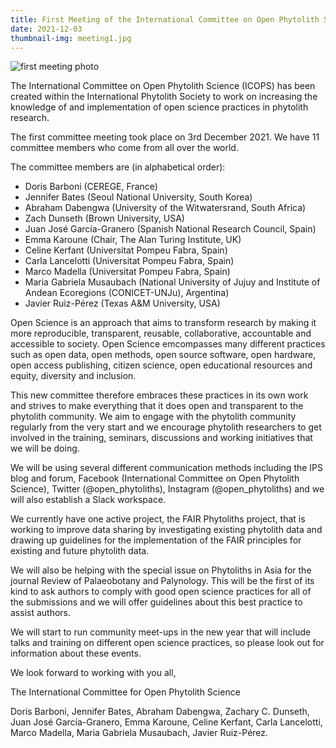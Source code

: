 ```yaml
---
title: First Meeting of the International Committee on Open Phytolith Science
date: 2021-12-03
thumbnail-img: meeting1.jpg
---
```





<!--more-->

![first meeting photo](meeting1.jpg "Our first ICOPS meeting")

The International Committee on Open Phytolith Science (ICOPS) has been created within the International Phytolith Society to work on increasing the knowledge of and implementation of open science practices in phytolith research. 

The first committee meeting took place on 3rd December 2021. We have 11 committee members who come from all over the world. 

The committee members are (in alphabetical order):
* Doris Barboni (CEREGE, France)
* Jennifer Bates (Seoul National University, South Korea) 
* Abraham Dabengwa (University of the Witwatersrand, South Africa)
* Zach Dunseth (Brown University, USA)
* Juan José García-Granero (Spanish National Research Council, Spain) 
* Emma Karoune (Chair, The Alan Turing Institute, UK)
* Celine Kerfant (Universitat Pompeu Fabra, Spain)
* Carla Lancelotti (Universitat Pompeu Fabra, Spain)
* Marco Madella (Universitat Pompeu Fabra, Spain)
* Maria Gabriela Musaubach (National University of Jujuy and Institute of Andean Ecoregions (CONICET-UNJu), Argentina)
* Javier Ruiz-Pérez (Texas A&M University, USA)

Open Science is an approach that aims to transform research by making it more reproducible, transparent, reusable, collaborative, accountable and accessible to society. Open Science emcompasses many different practices such as open data, open methods, open source software, open hardware, open access publishing, citizen science, open educational resources and equity, diversity and inclusion.

This new committee therefore embraces these practices in its own work and strives to make everything that it does open and transparent to the phytolith community. We aim to engage with the phytolith community regularly from the very start and we encourage phytolith researchers to get involved in the training, seminars, discussions and working initiatives that we will be doing. 

We will be using several different communication methods including the IPS blog and forum, Facebook (International Committee on Open Phytolith Science), Twitter (@open_phytoliths), Instagram (@open_phytoliths) and we will also establish a Slack workspace. 

We currently have one active project, the FAIR Phytoliths project, that is working to improve data sharing by investigating existing phytolith data and drawing up guidelines for the implementation of the FAIR principles for existing and future phytolith data.

We will also be helping with the special issue on Phytoliths in Asia for the journal Review of Palaeobotany and Palynology. This will be the first of its kind to ask authors to comply with good open science practices for all of the submissions and we will offer guidelines about this best practice to assist authors. 

We will start to run community meet-ups in the new year that will include talks and training on different open science practices, so please look out for information about these events.

We look forward to working with you all,

The International Committee for Open Phytolith Science

Doris Barboni, Jennifer Bates, Abraham Dabengwa, Zachary C. Dunseth, Juan José García-Granero, Emma Karoune, Celine Kerfant, Carla Lancelotti, Marco Madella, Maria Gabriela Musaubach, Javier Ruiz-Pérez.
